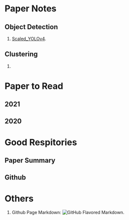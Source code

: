# Paper Notes
## Object Detection
1. [Scaled_YOLOv4](https://arxiv.org/abs/2011.08036).

## Clustering
1. 

# Paper to Read
## 2021
## 2020

# Good Respitories
## Paper Summary
## Github

# Others
1. Github Page Markdown: ![GitHub Flavored Markdown](https://guides.github.com/features/mastering-markdown/).
